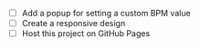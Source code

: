  - [ ] Add a popup for setting a custom BPM value
 - [ ] Create a responsive design
 - [ ] Host this project on GitHub Pages